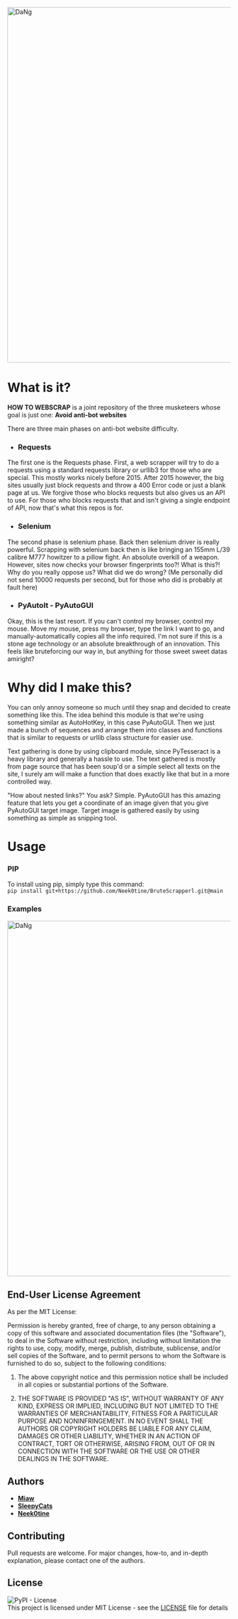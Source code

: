 


<img src="https://github.com/Neek0tine/Scrapper/blob/main/assets/1-01.jpg" alt="DaNg" width="800"/><br>

# What is it?
**HOW TO WEBSCRAP** is a joint repository of the three musketeers whose goal is just one: **Avoid anti-bot websites**

There are three main phases on anti-bot website difficulty. 
* ### Requests
The first one is the Requests phase. First, a web scrapper will try to do a requests using a standard requests library or urllib3 for those who are special. This mostly works nicely before 2015.
After 2015 however, the big sites usually just block requests and throw a 400 Error code or just a blank page at us. We forgive those who blocks requests but also gives us an API to use. For those who blocks requests that
and isn't giving a single endpoint of API, now that's what this repos is for.

* ### Selenium
The second phase is selenium phase. Back then selenium driver is really powerful. Scrapping with selenium back then is like bringing an 155mm L/39 calibre M777 howitzer to a pillow fight. An absolute overkill of a weapon.
However, sites now checks your browser fingerprints too?! What is this?! Why do you really oppose us? What did we do wrong? (Me personally did not send 10000 requests per second, but for those who did is probably at fault here)

* ### PyAutoIt - PyAutoGUI 
Okay, this is the last resort. If you can't control my browser, control my mouse. Move my mouse, press my browser, type the link I want to go, and manually-automatically copies all the info required. I'm not sure if this is a stone age technology
or an absolute breakthrough of an innovation. This feels like bruteforcing our way in, but anything for those sweet sweet datas amiright?

# Why did I make this?
You can only annoy someone so much until they snap and decided to create something like this. The idea behind this 
module is that we're using something similar as AutoHotKey, in this case PyAutoGUI. Then we just made a bunch of sequences
and arrange them into classes and functions that is similar to requests or urllib class structure for easier use.

Text gathering is done by using clipboard module, since PyTesseract is a heavy library and generally a hassle to use. 
The text gathered is mostly from page source that has been soup'd or a simple select all texts on the site, I surely am will make
a function that does exactly like that but in a more controlled way.

"How about nested links?" You ask? Simple. PyAutoGUI has this amazing feature that lets you get a coordinate of an image 
given that you give PyAutoGUI target image. Target image is gathered easily by using something as simple as snipping tool.

# Usage

### PIP
To install using pip, simply type this command:<br>
`pip install git+https://github.com/Neek0tine/BruteScrapperl.git@main`

### Examples
<img src="https://github.com/Neek0tine/Scrapper/blob/main/assets/examples.png" alt="DaNg" width="800"/><br>

## End-User License Agreement
As per the MIT License:

Permission is hereby granted, free of charge, to any person obtaining a copy of this software and associated documentation files (the "Software"), to deal in the Software without restriction, including without limitation the rights to use, copy, modify, merge, publish, distribute, sublicense, and/or sell copies of the Software, and to permit persons to whom the Software is furnished to do so, subject to the following conditions:
1. The above copyright notice and this permission notice shall be included in all copies or substantial portions of the Software.

2. THE SOFTWARE IS PROVIDED "AS IS", WITHOUT WARRANTY OF ANY KIND, EXPRESS OR IMPLIED, INCLUDING BUT NOT LIMITED TO THE WARRANTIES OF MERCHANTABILITY, FITNESS FOR A PARTICULAR PURPOSE AND NONINFRINGEMENT. IN NO EVENT SHALL THE AUTHORS OR COPYRIGHT HOLDERS BE LIABLE FOR ANY CLAIM, DAMAGES OR OTHER LIABILITY, WHETHER IN AN ACTION OF CONTRACT, TORT OR OTHERWISE, ARISING FROM, OUT OF OR IN CONNECTION WITH THE SOFTWARE OR THE USE OR OTHER DEALINGS IN THE SOFTWARE.


## Authors


* [**Miaw** ](https://github.com/ricardo-bdg)
* [**SleepyCats**](https://github.com/FluffHound)
* [**Neek0tine**](https://github.com/Neek0tine)


## Contributing

Pull requests are welcome. For major changes, how-to, and in-depth explanation, please contact one of the authors.
## License
![PyPI - License](https://img.shields.io/pypi/l/PyCl)
<br>
This project is licensed under MIT License - see the [LICENSE](https://github.com/Neek0tine/Tweetoxicity/blob/main/LICENSE) file for details
